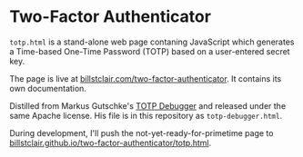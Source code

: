 # Two-Factor Authenticator

`totp.html` is a stand-alone web page contaning JavaScript which generates a Time-based One-Time Password (TOTP) based on a user-entered secret key.

The page is live at [billstclair.com/two-factor-authenticator](https://billstclair.com/two-factor-authenticator/). It contains its own documentation.

Distilled from Markus Gutschke's [TOTP Debugger](https://github.com/google/google-authenticator/blob/master/libpam/totp.html) and released under the same Apache license. His file is in this repository as `totp-debugger.html`.

During development, I'll push the not-yet-ready-for-primetime page to [billstclair.github.io/two-factor-authenticator/totp.html](https://billstclair.github.io/two-factor-authenticator/totp.html).

